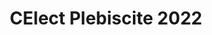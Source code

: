 ---
title: CElect Plebiscite 2022
redirect_to: https://drive.google.com/drive/folders/1go8KNxSxIAnSn7tv7VPSEY0aolNvJO0w?usp=sharing
redirect_from: 
  - /CElect2022
  - /celect2022
---